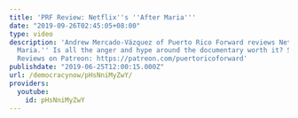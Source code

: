 ```yaml
---
title: 'PRF Review: Netflix''s ''After Maria'''
date: "2019-09-26T02:45:05+08:00"
type: video
description: 'Andrew Mercado-Vázquez of Puerto Rico Forward reviews Netflix''s ''After
  Maria.'' Is all the anger and hype around the documentary worth it? Support PRF
  Reviews on Patreon: https://patreon.com/puertoricoforward'
publishdate: "2019-06-25T12:00:15.000Z"
url: /democracynow/pHsNniMyZwY/
providers:
  youtube:
    id: pHsNniMyZwY
---
```

